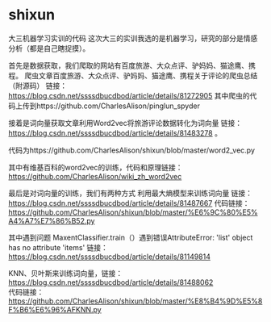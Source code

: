 # shixun
大三机器学习实训的代码
这次大三的实训我选的是机器学习，研究的部分是情感分析（都是自己瞎捉摸）。

首先是数据获取，我们爬取的网站有百度旅游、大众点评、驴妈妈、猫途鹰、携程。
爬虫文章百度旅游、大众点评、驴妈妈、猫途鹰、携程关于评论的爬虫总结（附源码） 链接：https://blog.csdn.net/ssssdbucdbod/article/details/81272905
其中爬虫的代码上传到https://github.com/CharlesAlison/pinglun_spyder

接着是词向量获取文章利用Word2vec将旅游评论数据转化为词向量 链接：https://blog.csdn.net/ssssdbucdbod/article/details/81483278 。

代码为https://github.com/CharlesAlison/shixun/blob/master/word2_vec.py

其中有维基百科的word2vec的训练，代码和原理链接：https://github.com/CharlesAlison/wiki_zh_word2vec

最后是对词向量的训练，我们有两种方式
利用最大熵模型来训练词向量 链接：https://blog.csdn.net/ssssdbucdbod/article/details/81487667 
代码链接：https://github.com/CharlesAlison/shixun/blob/master/%E6%9C%80%E5%A4%A7%E7%86%B52.py

其中遇到问题 MaxentClassifier.train（）遇到错误AttributeError: 'list' object has no attribute 'items' 链接：https://blog.csdn.net/ssssdbucdbod/article/details/81149814

KNN、贝叶斯来训练词向量，链接：https://blog.csdn.net/ssssdbucdbod/article/details/81488062  
代码链接：https://github.com/CharlesAlison/shixun/blob/master/%E8%B4%9D%E5%8F%B6%E6%96%AFKNN.py



